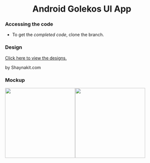 <h1 align="center">Android Golekos UI App</h1>

### Accessing the code

- To get the *completed code*, clone the branch.

### Design

<a href="https://shaynakit.com/details/golekos-app" target="_blank">Click here to view the designs.</a>
<p>by Shaynakit.com</p>


### Mockup
<div style="display: flex">
  <img src="https://i.postimg.cc/pVqQjRpk/Screenshot-20220823-220559.png" width="230" />
  <img src="https://i.postimg.cc/j2FZ4bdW/Screenshot-20220823-220647.png" width="230" />
</div>

